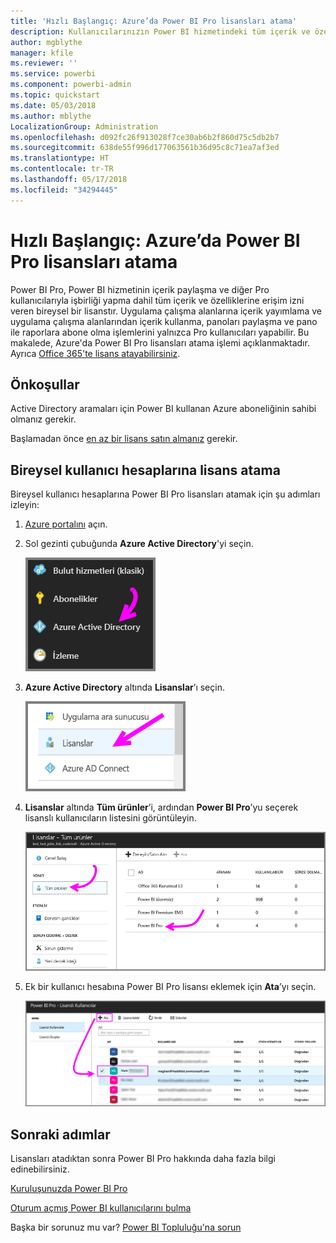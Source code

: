 ```yaml
---
title: 'Hızlı Başlangıç: Azure’da Power BI Pro lisansları atama'
description: Kullanıcılarınızın Power BI hizmetindeki tüm içerik ve özelliklere erişebilmesi için Power BI Pro lisansları atama hakkında bilgi edinin.
author: mgblythe
manager: kfile
ms.reviewer: ''
ms.service: powerbi
ms.component: powerbi-admin
ms.topic: quickstart
ms.date: 05/03/2018
ms.author: mblythe
LocalizationGroup: Administration
ms.openlocfilehash: d092fc26f913028f7ce30ab6b2f860d75c5db2b7
ms.sourcegitcommit: 638de55f996d177063561b36d95c8c71ea7af3ed
ms.translationtype: HT
ms.contentlocale: tr-TR
ms.lasthandoff: 05/17/2018
ms.locfileid: "34294445"
---
```

# <a name="quickstart-assign-power-bi-pro-licenses-in-azure"></a>Hızlı Başlangıç: Azure’da Power BI Pro lisansları atama

Power BI Pro, Power BI hizmetinin içerik paylaşma ve diğer Pro kullanıcılarıyla işbirliği yapma dahil tüm içerik ve özelliklerine erişim izni veren bireysel bir lisanstır. Uygulama çalışma alanlarına içerik yayımlama ve uygulama çalışma alanlarından içerik kullanma, panoları paylaşma ve pano ile raporlara abone olma işlemlerini yalnızca Pro kullanıcıları yapabilir. Bu makalede, Azure'da Power BI Pro lisansları atama işlemi açıklanmaktadır. Ayrıca [Office 365'te lisans atayabilirsiniz](service-admin-assigning-power-bi-pro-licenses.md).


## <a name="prerequisites"></a>Önkoşullar

Active Directory aramaları için Power BI kullanan Azure aboneliğinin sahibi olmanız gerekir.

Başlamadan önce [en az bir lisans satın almanız](service-admin-purchasing-power-bi-pro.md) gerekir.


## <a name="assign-licenses-to-individual-user-accounts"></a>Bireysel kullanıcı hesaplarına lisans atama

Bireysel kullanıcı hesaplarına Power BI Pro lisansları atamak için şu adımları izleyin:

1. [Azure portalını](https://ms.portal.azure.com/#@microsoft.onmicrosoft.com/dashboard/private/39bc3cf7-31a4-43f6-954c-f2d69ca2f0) açın. 

2. Sol gezinti çubuğunda **Azure Active Directory**'yi seçin.

    ![Azure Active Directory](media/service-admin-assigning-power-bi-pro-licenses-azure/service-assigning-power-bi-pro-licenses-01.png)

3. **Azure Active Directory** altında **Lisanslar**’ı seçin.

    ![Lisanslar](media/service-admin-assigning-power-bi-pro-licenses-azure/service-assigning-power-bi-pro-licenses-02.png)

4. **Lisanslar** altında **Tüm ürünler**’i, ardından **Power BI Pro**’yu seçerek lisanslı kullanıcıların listesini görüntüleyin.

    ![Lisanslar - tüm ürünler](media/service-admin-assigning-power-bi-pro-licenses-azure/service-assigning-power-bi-pro-licenses-03.png)

5. Ek bir kullanıcı hesabına Power BI Pro lisansı eklemek için **Ata**’yı seçin.

    ![Lisans atama](media/service-admin-assigning-power-bi-pro-licenses-azure/service-assigning-power-bi-pro-licenses-04.png)


## <a name="next-steps"></a>Sonraki adımlar

Lisansları atadıktan sonra Power BI Pro hakkında daha fazla bilgi edinebilirsiniz.

[Kuruluşunuzda Power BI Pro](service-admin-power-bi-pro-in-your-organization.md)

[Oturum açmış Power BI kullanıcılarını bulma](service-admin-access-usage.md)

Başka bir sorunuz mu var? [Power BI Topluluğu'na sorun](https://community.powerbi.com/)